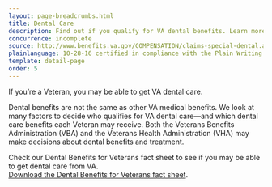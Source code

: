 ```yaml
---
layout: page-breadcrumbs.html
title: Dental Care
description: Find out if you qualify for VA dental benefits. Learn more about this disability benefit from the VA dental benefits fact sheet. 
concurrence: incomplete
source: http://www.benefits.va.gov/COMPENSATION/claims-special-dental.asp
plainlanguage: 10-28-16 certified in compliance with the Plain Writing Act
template: detail-page
order: 5
---
```


<div class="va-introtext">

If you’re a Veteran, you may be able to get VA dental care. 

</div>

Dental benefits are not the same as other VA medical benefits. We look at many factors to decide who qualifies for VA dental care—and which dental care benefits each Veteran may receive. Both the Veterans Benefits Administration (VBA) and the Veterans Health Administration (VHA) may make decisions about dental benefits and treatment. 

Check our Dental Benefits for Veterans fact sheet to see if you may be able to get dental care from VA. <br> [Download the Dental Benefits for Veterans fact sheet](https://www.va.gov/healthbenefits/resources/publications/IB10-442_dental_benefits_for_veterans_2_14.pdf).



